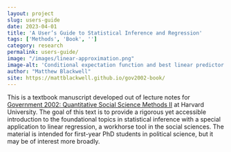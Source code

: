 ```yaml
---
layout: project
slug: users-guide
date: 2023-04-01
title: 'A User’s Guide to Statistical Inference and Regression'
tags: ['Methods', 'Book', '']
category: research
permalink: users-guide/
image: "/images/linear-approximation.png"
image-alt: 'Conditional expectation function and best linear predictor'
author: "Matthew Blackwell"
site: https://mattblackwell.github.io/gov2002-book/ 
---
```



This is a textbook manuscript developed out of lecture notes for [Government 2002: Quantitative Social Science Methods II](https://gov2002.mattblackwell.org) at Harvard University. The goal of this text is to provide a rigorous yet accessible introduction to the foundational topics in statistical inference with a special application to linear regression, a workhorse tool in the social sciences. The material is intended for first-year PhD students in political science, but it may be of interest more broadly.
